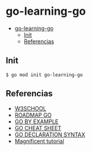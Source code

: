 # go-learning-go

<!-- TOC -->
* [go-learning-go](#go-learning-go)
  * [Init](#init)
  * [Referencias](#referencias)
<!-- TOC -->

## Init

`$ go mod init go-learning-go`

## Referencias

- [W3SCHOOL](https://www.w3schools.com/go/index.php)
- [ROADMAP GO](https://roadmap.sh/golang)
- [GO BY EXAMPLE](https://gobyexample.com/)
- [GO CHEAT SHEET](https://devhints.io/go)
- [GO DECLARATION SYNTAX](https://go.dev/blog/declaration-syntax)
- [Magnificent tutorial](https://www.youtube.com/watch?v=yyUHQIec83I)